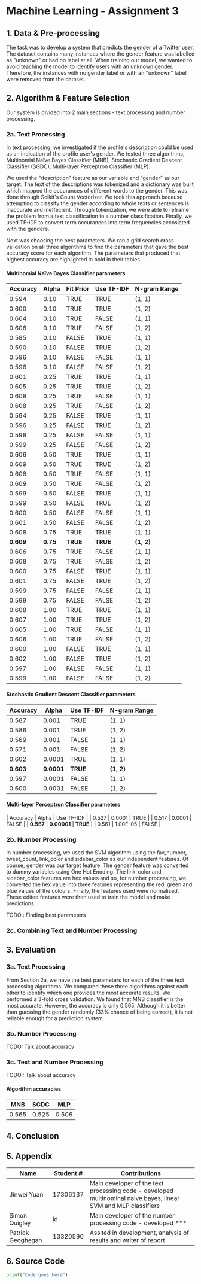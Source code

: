 # Machine Learning - Assignment 3

## 1. Data & Pre-processing

The task was to develop a system that predicts the gender of a Twitter user. The dataset contains many instances where the gender feature was labelled as "unknown" or had no label at all. When training our model, we wanted to avoid teaching the model to identify users with an unknown gender. Therefore, the instances with no gender label or with an "unknown" label were removed from the dataset.

## 2. Algorithm & Feature Selection

Our system is divided into 2 main sections - text processing and number processing.

### 2a. Text Processing

In text processing, we investigated if the profile's description could be used as an indication of the profile user's gender. We tested three algorithms, Multinomial Naïve Bayes Classifier (MNB), Stochastic Gradient Descent Classifier (SGDC), Multi-layer Perceptron Classifier (MLP).

We used the "description" feature as our variable and "gender" as our target. The text of the descriptions was tokenized and a dictionary was built which mapped the occurances of different words to the gender. This was done through Scikit's Count Vectorizer. We took this approach because attempting to classify the gender according to whole texts or sentences is inaccurate and ineffecient. Through tokenization, we were able to reframe the problem from a text classification to a number classification. Finally, we used TF-IDF to convert term occurances into term frequencies accosiated with the genders.

Next was choosing the best parameters. We ran a grid search cross validation on all three algorithms to find the parameters that gave the best accuracy score for each algorithm. The parameters that produced that highest accuracy are highlighted in bold in their tables.

#### Multinomial Naïve Bayes Classifier parameters

| Accuracy | Alpha | Fit Prior | Use TF-IDF | N-gram Range |
| --- | --- | --- | --- | --- |
| 0.594 | 0.10 | TRUE  | TRUE  | (1, 1) |
| 0.600 | 0.10 | TRUE  | TRUE  | (1, 2) |
| 0.604 | 0.10 | TRUE  | FALSE | (1, 1) |
| 0.606 | 0.10 | TRUE  | FALSE | (1, 2) |
| 0.585 | 0.10 | FALSE | TRUE  | (1, 1) |
| 0.590 | 0.10 | FALSE | TRUE  | (1, 2) |
| 0.596 | 0.10 | FALSE | FALSE | (1, 1) |
| 0.596 | 0.10 | FALSE | FALSE | (1, 2) |
| 0.601 | 0.25 | TRUE  | TRUE  | (1, 1) |
| 0.605 | 0.25 | TRUE  | TRUE  | (1, 2) |
| 0.608 | 0.25 | TRUE  | FALSE | (1, 1) |
| 0.608 | 0.25 | TRUE  | FALSE | (1, 2) |
| 0.594 | 0.25 | FALSE | TRUE  | (1, 1) |
| 0.596 | 0.25 | FALSE | TRUE  | (1, 2) |
| 0.598 | 0.25 | FALSE | FALSE | (1, 1) |
| 0.599 | 0.25 | FALSE | FALSE | (1, 2) |
| 0.606 | 0.50 | TRUE  | TRUE  | (1, 1) |
| 0.609 | 0.50 | TRUE  | TRUE  | (1, 2) |
| 0.608 | 0.50 | TRUE  | FALSE | (1, 1) |
| 0.609 | 0.50 | TRUE  | FALSE | (1, 2) |
| 0.599 | 0.50 | FALSE | TRUE  | (1, 1) |
| 0.599 | 0.50 | FALSE | TRUE  | (1, 2) |
| 0.600 | 0.50 | FALSE | FALSE | (1, 1) |
| 0.601 | 0.50 | FALSE | FALSE | (1, 2) |
| 0.608 | 0.75 | TRUE  | TRUE  | (1, 1) |
| **0.609** | **0.75** | **TRUE**  | **TRUE**  | **(1, 2)** |
| 0.606 | 0.75 | TRUE  | FALSE | (1, 1) |
| 0.608 | 0.75 | TRUE  | FALSE | (1, 2) |
| 0.600 | 0.75 | FALSE | TRUE  | (1, 1) |
| 0.601 | 0.75 | FALSE | TRUE  | (1, 2) |
| 0.599 | 0.75 | FALSE | FALSE | (1, 1) |
| 0.599 | 0.75 | FALSE | FALSE | (1, 2) |
| 0.608 | 1.00 | TRUE  | TRUE  | (1, 1) |
| 0.607 | 1.00 | TRUE  | TRUE  | (1, 2) |
| 0.605 | 1.00 | TRUE  | FALSE | (1, 1) |
| 0.606 | 1.00 | TRUE  | FALSE | (1, 2) |
| 0.600 | 1.00 | FALSE | TRUE  | (1, 1) |
| 0.602 | 1.00 | FALSE | TRUE  | (1, 2) |
| 0.597 | 1.00 | FALSE | FALSE | (1, 1) |
| 0.599 | 1.00 | FALSE | FALSE | (1, 2) |

#### Stochastic Gradient Descent Classifier parameters

| Accuracy | Alpha | Use TF-IDF | N-gram Range |
| --- | --- | --- | --- |
| 0.587 | 0.001  | TRUE  | (1, 1) |
| 0.586 | 0.001  | TRUE  | (1, 2) |
| 0.569 | 0.001  | FALSE | (1, 1) |
| 0.571 | 0.001  | FALSE | (1, 2) |
| 0.602 | 0.0001 | TRUE  | (1, 1) |
| **0.603** | **0.0001** | **TRUE**  | **(1, 2)** |
| 0.597 | 0.0001 | FALSE | (1, 1) |
| 0.600 | 0.0001 | FALSE | (1, 2) |

#### Multi-layer Perceptron Classifier parameters

| Accuracy | Alpha | Use TF-IDF |
| 0.527 | 0.0001   | TRUE  |
| 0.517 | 0.0001   | FALSE |
| **0.567** | **0.00001**  | **TRUE**  |
| 0.561 | 1.00E-05 | FALSE |

### 2b. Number Processing

In number processing, we used the SVM algorithm using the fav_number, tweet_count, link_color and sidebar_color as our independent features. Of course, gender was our target feature. The gender feature was converted to dummy variables using One Hot Enoding. The link_color and sidebar_color features are hex values and so, for number processing, we converted the hex value into three features representing the red, green and blue values of the colours. Finally, the features used were normalised. These edited features were then used to train the model and make predictions.

TODO : Finding best parameters

### 2c. Combining Text and Number Processing

## 3. Evaluation

### 3a. Text Processing

From Section 2a, we have the best parameters for each of the three text processing algorithms. We compared these three algorithms against each other to identify which one provides the most accurate results. We performed a 3-fold cross validation. We found that MNB classifier is the most accurate. However, the accuracy is only 0.565. Although it is better than guessing the gender randomly (33% chance of being correct), it is not reliable enough for a prediction system.

### 3b. Number Processing

TODO: Talk about accuracy 

### 3c. Text and Number Processing

TODO : Talk about accuracy

#### Algorithm accuracies

| MNB | SGDC | MLP |
| --- | --- | --- |
| 0.565 | 0.525 | 0.506 |

## 4. Conclusion

## 5. Appendix

| Name | Student # | Contributions |
| --- | --- | --- |
| Jinwei Yuan | 17306137 | Main developer of the text processing code - developed multinominal naive bayes, linear SVM and MLP classifiers |
| Simon Quigley | id | Main developer of the number processing code - developed *** |
| Patrick Geoghegan | 13320590 | Assited in development, analysis of results and writer of report |

## 6. Source Code

```python
print("Code goes here")
```
